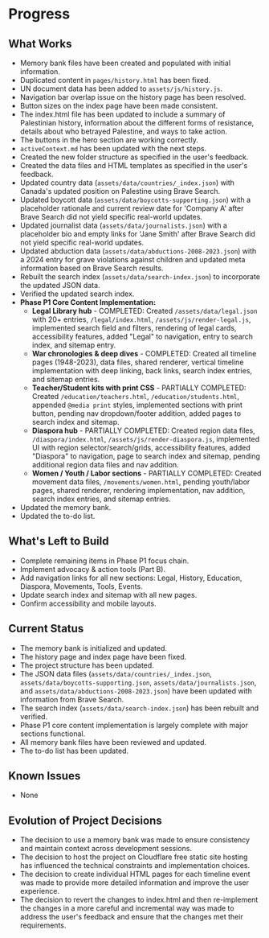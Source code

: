 # Progress

## What Works

-   Memory bank files have been created and populated with initial information.
-   Duplicated content in `pages/history.html` has been fixed.
-   UN document data has been added to `assets/js/history.js`.
-   Navigation bar overlap issue on the history page has been resolved.
-   Button sizes on the index page have been made consistent.
-   The index.html file has been updated to include a summary of Palestinian history, information about the different forms of resistance, details about who betrayed Palestine, and ways to take action.
-   The buttons in the hero section are working correctly.
-   `activeContext.md` has been updated with the next steps.
-   Created the new folder structure as specified in the user's feedback.
-   Created the data files and HTML templates as specified in the user's feedback.
-   Updated country data (`assets/data/countries/_index.json`) with Canada's updated position on Palestine using Brave Search.
-   Updated boycott data (`assets/data/boycotts-supporting.json`) with a placeholder rationale and current review date for 'Company A' after Brave Search did not yield specific real-world updates.
-   Updated journalist data (`assets/data/journalists.json`) with a placeholder bio and empty links for 'Jane Smith' after Brave Search did not yield specific real-world updates.
-   Updated abduction data (`assets/data/abductions-2008-2023.json`) with a 2024 entry for grave violations against children and updated meta information based on Brave Search results.
-   Rebuilt the search index (`assets/data/search-index.json`) to incorporate the updated JSON data.
-   Verified the updated search index.
-   **Phase P1 Core Content Implementation:**
    -   **Legal Library hub** - COMPLETED: Created `/assets/data/legal.json` with 20+ entries, `/legal/index.html`, `/assets/js/render-legal.js`, implemented search field and filters, rendering of legal cards, accessibility features, added "Legal" to navigation, entry to search index, and sitemap entry.
    -   **War chronologies & deep dives** - COMPLETED: Created all timeline pages (1948-2023), data files, shared renderer, vertical timeline implementation with deep linking, back links, search index entries, and sitemap entries.
    -   **Teacher/Student kits with print CSS** - PARTIALLY COMPLETED: Created `/education/teachers.html`, `/education/students.html`, appended `@media print` styles, implemented sections with print button, pending nav dropdown/footer addition, added pages to search index and sitemap.
    -   **Diaspora hub** - PARTIALLY COMPLETED: Created region data files, `/diaspora/index.html`, `/assets/js/render-diaspora.js`, implemented UI with region selector/search/grids, accessibility features, added "Diaspora" to navigation, page to search index and sitemap, pending additional region data files and nav addition.
    -   **Women / Youth / Labor sections** - PARTIALLY COMPLETED: Created movement data files, `/movements/women.html`, pending youth/labor pages, shared renderer, rendering implementation, nav addition, search index entries, and sitemap entries.
-   Updated the memory bank.
-   Updated the to-do list.

## What's Left to Build

-   Complete remaining items in Phase P1 focus chain.
-   Implement advocacy & action tools (Part B).
-   Add navigation links for all new sections: Legal, History, Education, Diaspora, Movements, Tools, Events.
-   Update search index and sitemap with all new pages.
-   Confirm accessibility and mobile layouts.

## Current Status

-   The memory bank is initialized and updated.
-   The history page and index page have been fixed.
-   The project structure has been updated.
-   The JSON data files (`assets/data/countries/_index.json`, `assets/data/boycotts-supporting.json`, `assets/data/journalists.json`, and `assets/data/abductions-2008-2023.json`) have been updated with information from Brave Search.
-   The search index (`assets/data/search-index.json`) has been rebuilt and verified.
-   Phase P1 core content implementation is largely complete with major sections functional.
-   All memory bank files have been reviewed and updated.
-   The to-do list has been updated.

## Known Issues

-   None

## Evolution of Project Decisions

-   The decision to use a memory bank was made to ensure consistency and maintain context across development sessions.
-   The decision to host the project on Cloudflare free static site hosting has influenced the technical constraints and implementation choices.
-   The decision to create individual HTML pages for each timeline event was made to provide more detailed information and improve the user experience.
-   The decision to revert the changes to index.html and then re-implement the changes in a more careful and incremental way was made to address the user's feedback and ensure that the changes met their requirements.
